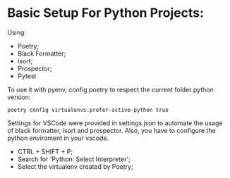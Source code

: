 # Basic Setup For Python Projects:

Using:

- Poetry;
- Black Formatter;
- isort;
- Prospector;
- Pytest

To use it with pyenv, config poetry to respect the current folder python version:

    poetry config virtualenvs.prefer-active-python true

Settings for VSCode were provided in settings.json to automate the usage of black formatter, isort and prospector. Also, you have to configure the python enviroment in your vscode.

- CTRL + SHIFT + P;
- Search for 'Python: Select Interpreter';
- Select the virtualenv created by Poetry;
